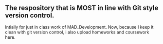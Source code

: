 #
## The respository that is MOST in line with Git style version control.

Intially for just in class work of MAD_Development.
Now, because I keep it clean with git version control, i also upload homeworks and coursework here.
